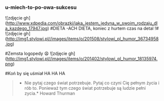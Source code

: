 ### u-miech-to-po-owa-sukcesu ###
![zdjęcie gh] (http://www.xdpedia.com/obrazki/jaka_jestem_jedyna_w_swoim_rodzaju_dla_kazdego_17947.jpg)
#DIETA -ACH DIETA, koniec z hurtem czas na detal !#
![zdjęcie gh] (http://img1.stylowi.pl//images/items/o/201508/stylowi_pl_humor_36734958.jpg) 


#Zemsta logopedy :weary:
![zdjęcie gh] (http://img1.stylowi.pl//images/items/o/201402/stylowi_pl_humor_18135974.png)

#Koń by się uśmiał HA HA HA

>* Nie pytaj czego świat potrzebuje. Pytaj co czyni Cię pełnym życia i rób to. Ponieważ tym czego świat potrzebuje są ludzie pełni zycia.* Howard Thurman




